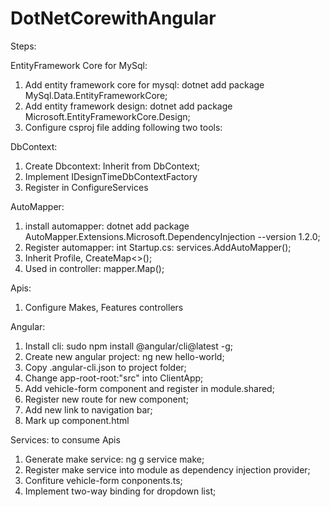 # DotNetCorewithAngular

Steps:

EntityFramework Core for MySql:
1. Add entity framework core for mysql: dotnet add package MySql.Data.EntityFrameworkCore;
2. Add entity framework design: dotnet add package Microsoft.EntityFrameworkCore.Design;
3. Configure csproj file adding following two tools:
<ItemGroup>
    <DotNetCliToolReference Include="Microsoft.DotNet.Watcher.Tools" Version="2.0.0" />
</ItemGroup> 
<ItemGroup>
   <DotNetCliToolReference Include="Microsoft.EntityFrameworkCore.Tools.DotNet" Version="2.0.1" />
</ItemGroup>

DbContext:
1. Create Dbcontext: Inherit from DbContext;
2. Implement IDesignTimeDbContextFactory
3. Register in ConfigureServices

AutoMapper: 
1. install automapper: dotnet add package AutoMapper.Extensions.Microsoft.DependencyInjection --version 1.2.0;
2. Register automapper: int Startup.cs: services.AddAutoMapper();
3. Inherit Profile, CreateMap<>();
4. Used in controller: mapper.Map();

Apis:
1. Configure Makes, Features controllers

Angular:
1. Install cli: sudo npm install @angular/cli@latest -g;
2. Create new angular project: ng new hello-world;
3. Copy .angular-cli.json to project folder;
4. Change app-root-root:"src" into ClientApp;
5. Add vehicle-form component and register in module.shared;
6. Register new route for new component;
7. Add new link to navigation bar;
8. Mark up component.html

Services: to consume Apis
1. Generate make service: ng g service make;
2. Register make service into module as dependency injection provider;
3. Confiture vehicle-form conponents.ts;
4. Implement two-way binding for dropdown list;
